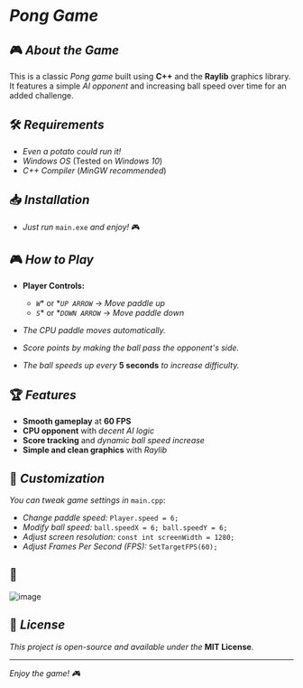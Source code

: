 # *Pong Game*

## 🎮 *About the Game*

This is a classic *Pong game* built using **C++** and the **Raylib** graphics library. It features a simple *AI opponent* and increasing ball speed over time for an added challenge.

## 🛠️ *Requirements*

- *Even a potato could run it!*
- *Windows OS* (Tested on *Windows 10*)
- *C++ Compiler* (*MinGW recommended*)

## 📥 *Installation*

- *Just run* `main.exe` *and enjoy!* 🎮

## 🎮 *How to Play*

- **Player Controls:**
  - *`W`** or **`UP ARROW`* → *Move paddle up*
  - *`S`** or **`DOWN ARROW`* → *Move paddle down*

- *The CPU paddle moves automatically.*
- *Score points by making the ball pass the opponent's side.*
- *The ball speeds up every* **5 seconds** *to increase difficulty.*

## 🏆 *Features*

- **Smooth gameplay** at **60 FPS**
- **CPU opponent** with *decent AI logic*
- **Score tracking** and *dynamic ball speed increase*
- **Simple and clean graphics** with *Raylib*

## 🔧 *Customization*

*You can tweak game settings in* `main.cpp`:

- *Change paddle speed:* `Player.speed = 6;`
- *Modify ball speed:* `ball.speedX = 6; ball.speedY = 6;`
- *Adjust screen resolution:* `const int screenWidth = 1280;`
- *Adjust Frames Per Second (FPS):* `SetTargetFPS(60);`

## 📸
![image](https://github.com/user-attachments/assets/5bb026ea-d8e6-4b11-bd0e-4d4a5197f0b8)



## 📜 *License*

*This project is open-source and available under the* **MIT License**.

---

*Enjoy the game! 🎮*

